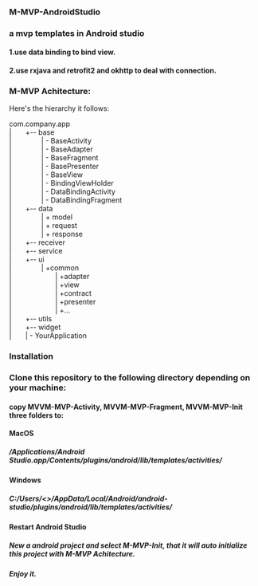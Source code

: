 ### M-MVP-AndroidStudio
### a mvp templates in Android studio

#### 1.use data binding to bind view.

#### 2.use rxjava and retrofit2 and okhttp to deal with connection.

### M-MVP Achitecture:
Here's the hierarchy it follows:

com.company.app</br>
    |&emsp;&emsp;+-- base</br>
    |&emsp;&emsp;&emsp;&emsp;       |	- BaseActivity</br>
    |&emsp;&emsp;&emsp;&emsp;	    |	- BaseAdapter</br>
    |&emsp;&emsp;&emsp;&emsp;   	|	- BaseFragment</br>
    |&emsp;&emsp;&emsp;&emsp;   	|	- BasePresenter</br>
    |&emsp;&emsp;&emsp;&emsp;   	|	- BaseView</br>
    |&emsp;&emsp;&emsp;&emsp;   	|	- BindingViewHolder</br>
    |&emsp;&emsp;&emsp;&emsp;   	|	- DataBindingActivity</br>
    |&emsp;&emsp;&emsp;&emsp;   	|	- DataBindingFragment</br>
    |&emsp;&emsp;+-- data</br>
    |&emsp;&emsp;&emsp;&emsp;    |	+ model</br>
	|&emsp;&emsp;&emsp;&emsp;    |	+ request</br>
	|&emsp;&emsp;&emsp;&emsp;    |  + response</br>
    |&emsp;&emsp;+-- receiver</br>
	|&emsp;&emsp;+-- service</br>
	|&emsp;&emsp;+-- ui</br>
    |&emsp;&emsp;&emsp;&emsp;	|	+common</br>
	|&emsp;&emsp;&emsp;&emsp;&emsp;&emsp;	    |	+adapter</br>
    |&emsp;&emsp;&emsp;&emsp;&emsp;&emsp;	    |   +view</br>
	|&emsp;&emsp;&emsp;&emsp;&emsp;&emsp;    	|	+contract</br>
	|&emsp;&emsp;&emsp;&emsp;&emsp;&emsp;    	|	+presenter</br>
	|&emsp;&emsp;&emsp;&emsp;&emsp;&emsp;    	|   	+...</br>
	|&emsp;&emsp;+-- utils</br>
	|&emsp;&emsp;+-- widget</br>
	|&emsp;&emsp;| - YourApplication</br>


### Installation

### Clone this repository to the following directory depending on your machine:  
#### copy MVVM-MVP-Activity, MVVM-MVP-Fragment, MVVM-MVP-Init three folders to:
#### MacOS
##### /Applications/Android Studio.app/Contents/plugins/android/lib/templates/activities/

#### Windows
##### C:/Users/<<username>>/AppData/Local/Android/android-studio/plugins/android/lib/templates/activities/

#### Restart Android Studio
##### New a android project and select M-MVP-Init, that it will auto initialize this project with M-MVP Achitecture.
##### Enjoy it.
